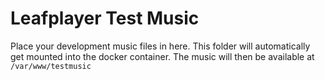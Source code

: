 # Leafplayer Test Music

Place your development music files in here. This folder will automatically get mounted into the docker container.
The music will then be available at ``/var/www/testmusic``
